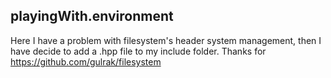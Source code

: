 ## playingWith.environment
Here I have a problem with filesystem's header system management, then I have decide to add a .hpp file to my include folder. Thanks for https://github.com/gulrak/filesystem
